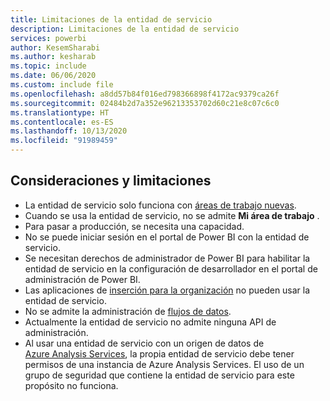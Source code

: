 ```yaml
---
title: Limitaciones de la entidad de servicio
description: Limitaciones de la entidad de servicio
services: powerbi
author: KesemSharabi
ms.author: kesharab
ms.topic: include
ms.date: 06/06/2020
ms.custom: include file
ms.openlocfilehash: a8dd57b84f016ed798366898f4172ac9379ca26f
ms.sourcegitcommit: 02484b2d7a352e96213353702d60c21e8c07c6c0
ms.translationtype: HT
ms.contentlocale: es-ES
ms.lasthandoff: 10/13/2020
ms.locfileid: "91989459"
---
```

## <a name="considerations-and-limitations"></a>Consideraciones y limitaciones

* La entidad de servicio solo funciona con [áreas de trabajo nuevas](../collaborate-share/service-create-the-new-workspaces.md).
* Cuando se usa la entidad de servicio, no se admite **Mi área de trabajo** .
* Para pasar a producción, se necesita una capacidad.
* No se puede iniciar sesión en el portal de Power BI con la entidad de servicio.
* Se necesitan derechos de administrador de Power BI para habilitar la entidad de servicio en la configuración de desarrollador en el portal de administración de Power BI.
* Las aplicaciones de [inserción para la organización](../developer/embedded/embed-sample-for-your-organization.md) no pueden usar la entidad de servicio.
* No se admite la administración de [flujos de datos](../transform-model/service-dataflows-overview.md).
* Actualmente la entidad de servicio no admite ninguna API de administración.
* Al usar una entidad de servicio con un origen de datos de [Azure Analysis Services](/azure/analysis-services/analysis-services-overview), la propia entidad de servicio debe tener permisos de una instancia de Azure Analysis Services. El uso de un grupo de seguridad que contiene la entidad de servicio para este propósito no funciona.